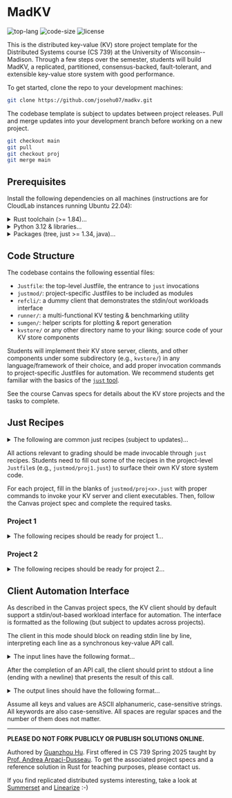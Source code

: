 # MadKV

![top-lang](https://img.shields.io/github/languages/top/josehu07/madkv?color=darkorange)
![code-size](https://img.shields.io/github/languages/code-size/josehu07/madkv?color=steelblue)
![license](https://img.shields.io/github/license/josehu07/madkv?color=green)

This is the distributed key-value (KV) store project template for the Distributed Systems course (CS 739) at the University of Wisconsin--Madison. Through a few steps over the semester, students will build MadKV, a replicated, partitioned, consensus-backed, fault-tolerant, and extensible key-value store system with good performance.

To get started, clone the repo to your development machines:

```bash
git clone https://github.com/josehu07/madkv.git
```

The codebase template is subject to updates between project releases. Pull and merge updates into your development branch before working on a new project.

```bash
git checkout main
git pull
git checkout proj
git merge main
```

## Prerequisites

Install the following dependencies on all machines (instructions are for CloudLab instances running Ubuntu 22.04):

<details>
<summary>Rust toolchain (>= 1.84)...</summary>
<p></p>

```bash
# rustc & cargo, etc.
curl --proto '=https' --tlsv1.2 -sSf https://sh.rustup.rs | sh
```

</details>

<details>
<summary>Python 3.12 & libraries...</summary>
<p></p>

```bash
# uv manager
curl -LsSf https://astral.sh/uv/install.sh | sh
source $HOME/.local/bin/env

# python 3.12 & fetch deps
cd madkv
uv python install 3.12
uv sync
```

</details>

<details>
<summary>Packages (tree, just >= 1.34, java)...</summary>
<p></p>

```bash
# add just gpg
wget -qO - 'https://proget.makedeb.org/debian-feeds/prebuilt-mpr.pub' | gpg --dearmor | sudo tee /usr/share/keyrings/prebuilt-mpr-archive-keyring.gpg 1> /dev/null
echo "deb [arch=all,$(dpkg --print-architecture) signed-by=/usr/share/keyrings/prebuilt-mpr-archive-keyring.gpg] https://proget.makedeb.org prebuilt-mpr $(lsb_release -cs)" | sudo tee /etc/apt/sources.list.d/prebuilt-mpr.list

# apt install packages
sudo apt update
sudo apt install tree just default-jre liblog4j2-java
```

</details>

## Code Structure

The codebase contains the following essential files:

* `Justfile`: the top-level Justfile, the entrance to `just` invocations
* `justmod/`: project-specific Justfiles to be included as modules
* `refcli/`: a dummy client that demonstrates the stdin/out workloads interface
* `runner/`: a multi-functional KV testing & benchmarking utility
* `sumgen/`: helper scripts for plotting & report generation
* `kvstore/` or any other directory name to your liking: source code of your KV store components

Students will implement their KV store server, clients, and other components under some subdirectory (e.g., `kvstore/`) in any language/framework of their choice, and add proper invocation commands to project-specific Justfiles for automation. We recommend students get familiar with the basics of the [`just` tool](https://github.com/casey/just).

See the course Canvas specs for details about the KV store projects and the tasks to complete.

## Just Recipes

<details>
<summary>The following are common just recipes (subject to updates)...</summary>
<p></p>

List `just` recipes (of a module):

```bash
just [module]
```

List all files in the codebase as a tree:

```bash
just tree
```

Build or clean the provided utilities:

```bash
just utils::build
just utils::clean
```

Clean the build of provided utilities:

```bash
just utils::clean
```

Fetch the YCSB benchmark to `ycsb/`:

```bash
just utils::ycsb
```

</details>

All actions relevant to grading should be made invocable through `just` recipes. Students need to fill out some of the recipes in the project-level `Justfile`s (e.g., `justmod/proj1.just`) to surface their own KV store system code.

For each project, fill in the blanks of `justmod/proj<x>.just` with proper commands to invoke your KV server and client executables. Then, follow the Canvas project spec and complete the required tasks.

### Project 1

<details>
<summary>The following recipes should be ready for project 1...</summary>
<p></p>

Install extra dependencies of your KV system code if any (e.g., protobuf compiler):

```bash
just p1::deps
```

Build or clean your KV store executables:

```bash
just p1::build
just p1::clean
```

Launch the KV store server process, listening on address:

```bash
just p1::server <listen_addr>
```

Run a KV store client process in stdin/out workload automation mode, connecting to server at address:

```bash
just p1::client <server_addr>
```

Run a student-provided testcase demonstration client:

```bash
just p1::test<n> <server_addr>
```

Kill all processes relevant to your KV store system:

```bash
just p1::kill
```

Once these recipes are correctly supplied and properly tested, the following higher-level recipes will be runnable.

Launch the long-running KV store server:

```bash
just p1::service <listen_addr>
```

Run a student-provided testcase and record outputs to `/tmp/madkv-p1/tests/`:

```bash
just p1::testcase <num> <server_addr>
```

Run fuzz testing with given configuration and record outputs to `/tmp/madkv-p1/fuzz/`:

```bash
just p1::fuzz <nclients> <conflict ("yes" or "no")> <server_addr>
```

Run YCSB benchmarking with given configuration and record outputs to `/tmp/madkv-p1/bench/`:

```bash
just p1::bench <nclients> <workload ("a" to "f")> <server_addr>
```

Generate a report template at `report/proj1.md` from saved results under `/tmp/madkv-p1/`:

```bash
just p1::report
```

This command first prints a list of testing & benchmarking configurations you need to run and get outputs. Once all outputs are ready under `/tmp/madkv-p1/`, it generates the report template and plots selected performance results. Download the `report/` directory (which includes generated plots) and make your edits to the report.

</details>

### Project 2

<details>
<summary>The following recipes should be ready for project 2...</summary>
<p></p>

Install extra dependencies of your KV system code if any (e.g., protobuf compiler, local storage library):

```bash
just p2::deps
```

Build or clean your KV store executables:

```bash
just p2::build
just p2::clean
```

Launch the KV store manager process, listening on `0.0.0.0:<man_port>` and expecting the given comma-separated list of servers to form the cluster:

```bash
just p2::manager <man_port> <pub_ip0>:<api_port0>,<pub_ip1>:<api_port1>,...
```

Launch a KV store server process with node ID `<id>`, connecting to manager at `<manager_addr>` to register and listening on `0.0.0.0:<api_port>` for clients, using `<backer_path>` directory for durable storage:

```bash
just p2::server <id> <manager_addr> <api_port> <backer_path>
```

Run a KV store client process in stdin/out workload automation mode, connecting to manager at address:

```bash
just p2::client <manager_addr>
```

Kill all processes relevant to your KV store system:

```bash
just p2::kill
```

Once these recipes are correctly supplied, the following higher-level recipes will be runnable.

Launch the KV store service components that reside in node `<node_id>`. This recipe uses the following convention:

* manager uses the node ID `m`, and listens on `0.0.0.0:<man_port>`
* server `x` uses the node ID `sx` where `x` is a partition ID integer (e.g., `s0`, `s1`, etc.). Server connects to manager using address `<man_ip>:<man_port>` and listens on `0.0.0.0:<api_portx>` for clients, and uses `<backer_prefix>.<node_id>/` as the durable storage path

```bash
just p2::service <node_id> <man_ip>:<man_port> <pub_ip0>:<api_port0>,<pub_ip1>:<api_port1>,... <backer_prefix>
```

The `service` recipe needs to be run for all server nodes with the proper node ID to establish the KV service.

Run fuzz testing and record outputs to `/tmp/madkv-p2/fuzz/`. This time we always use 5 clients with conflicting keys. The parameters `<nservers>` and `<crashing>` are only used in setting the output log's filename; service behavior should be controlled manually:

```bash
just p2::fuzz <nservers> <crashing ("no" or "yes")> <manager_addr>
```

Run YCSB benchmarking with given configuration and record outputs to `/tmp/madkv-p2/bench/`:

```bash
just p2::bench <nclients> <workload ("a" to "f")> <nservers> <manager_addr>
```

Generate a report template at `report/proj2.md` from saved results under `/tmp/madkv-p2/`:

```bash
just p2::report
```

This command first prints a list of testing & benchmarking configurations you need to run and get outputs. Once all outputs are ready under `/tmp/madkv-p2/`, it generates the report template and plots selected performance results. Download the `report/` directory (which includes generated plots) and make your edits to the report.

</details>

## Client Automation Interface

As described in the Canvas project specs, the KV client should by default support a stdin/out-based workload interface for automation. The interface is formatted as the following (but subject to updates across projects).

The client in this mode should block on reading stdin line by line, interpreting each line as a synchronous key-value API call.

<details>
<summary>The input lines have the following format...</summary>
<p></p>

```text
PUT <key> <value>
SWAP <key> <value>
GET <key>
DELETE <key>
SCAN <key123> <key456>
STOP  # stop reading stdin, exit
```

</details>

After the completion of an API call, the client should print to stdout a line (ending with a newline) that presents the result of this call.

<details>
<summary>The output lines should have the following format...</summary>
<p></p>

```text
PUT <key> found
PUT <key> not_found
SWAP <key> <old_value>
SWAP <key> null  # if not found
GET <key> <value>
GET <key> null   # if not found
DELETE <key> found
DELETE <key> not_found
SCAN <key123> <key456> BEGIN
  <key127> <valuea>
  <key299> <valueb>
  <key456> <valuec>
SCAN END
STOP  # confirm STOP before exit
```

</details>

Assume all keys and values are ASCII alphanumeric, case-sensitive strings. All keywords are also case-sensitive. All spaces are regular spaces and the number of them does not matter.

---

**PLEASE DO NOT FORK PUBLICLY OR PUBLISH SOLUTIONS ONLINE.**

Authored by [Guanzhou Hu](https://josehu.com). First offered in CS 739 Spring 2025 taught by [Prof. Andrea Arpaci-Dusseau](https://pages.cs.wisc.edu/~dusseau/). To get the associated project specs and a reference solution in Rust for teaching purposes, please contact us.

If you find replicated distributed systems interesting, take a look at [Summerset](https://github.com/josehu07/summerset) and [Linearize](https://github.com/josehu07/linearize) :-)
